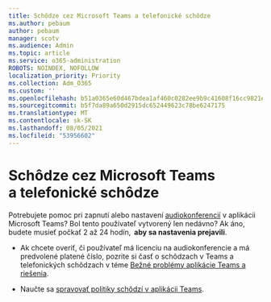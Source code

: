 ```yaml
---
title: Schôdze cez Microsoft Teams a telefonické schôdze
ms.author: pebaum
author: pebaum
manager: scotv
ms.audience: Admin
ms.topic: article
ms.service: o365-administration
ROBOTS: NOINDEX, NOFOLLOW
localization_priority: Priority
ms.collection: Adm_O365
ms.custom: ''
ms.openlocfilehash: b51a0365e60d467bdea1af460c0282ee9b9c41608f16cc9821e90f5372c3d928
ms.sourcegitcommit: b5f7da89a650d2915dc652449623c78be6247175
ms.translationtype: MT
ms.contentlocale: sk-SK
ms.lasthandoff: 08/05/2021
ms.locfileid: "53956602"
---
```

# <a name="microsoft-teams-meetings-and-dial-in"></a>Schôdze cez Microsoft Teams a telefonické schôdze

Potrebujete pomoc pri zapnutí alebo nastavení [audiokonferencií](https://docs.microsoft.com/microsoftteams/audio-conferencing-in-office-365) v aplikácii Microsoft Teams? Bol tento používateľ vytvorený len nedávno? Ak áno, budete musieť počkať 2 až 24 hodín,  **aby sa nastavenia prejavili**.

- Ak chcete overiť, či používateľ má licenciu na audiokonferencie a má predvolené platené číslo, pozrite si časť o schôdzach v Teams a telefonických schôdzach v téme [Bežné problémy aplikácie Teams a riešenia](https://docs.microsoft.com/microsoftteams/known-issues).

- Naučte sa [spravovať politiky schôdzí v aplikácii Teams](https://docs.microsoft.com/microsoftteams/meeting-policies-in-teams). 

